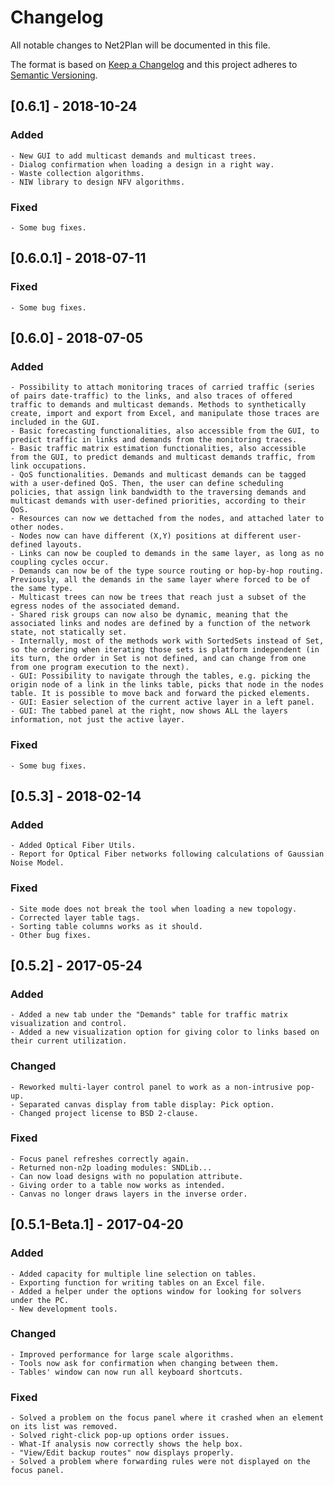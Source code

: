# Changelog

All notable changes to Net2Plan will be documented in this file.

The format is based on [Keep a Changelog](http://keepachangelog.com/) and this project adheres to [Semantic Versioning](http://semver.org/).

## [0.6.1] - 2018-10-24

### Added
	- New GUI to add multicast demands and multicast trees.
	- Dialog confirmation when loading a design in a right way.
	- Waste collection algorithms.
	- NIW library to design NFV algorithms.
### Fixed
	- Some bug fixes.

####

## [0.6.0.1] - 2018-07-11 

### Fixed
	- Some bug fixes.

####

## [0.6.0] - 2018-07-05
### Added
	- Possibility to attach monitoring traces of carried traffic (series of pairs date-traffic) to the links, and also traces of offered traffic to demands and multicast demands. Methods to synthetically create, import and export from Excel, and manipulate those traces are included in the GUI. 
	- Basic forecasting functionalities, also accessible from the GUI, to predict traffic in links and demands from the monitoring traces. 
	- Basic traffic matrix estimation functionalities, also accessible from the GUI, to predict demands and multicast demands traffic, from link occupations. 
	- QoS functionalities. Demands and multicast demands can be tagged with a user-defined QoS. Then, the user can define scheduling policies, that assign link bandwidth to the traversing demands and multicast demands with user-defined priorities, according to their QoS.
	- Resources can now we dettached from the nodes, and attached later to other nodes.
	- Nodes now can have different (X,Y) positions at different user-defined layouts.
	- Links can now be coupled to demands in the same layer, as long as no coupling cycles occur. 
	- Demands can now be of the type source routing or hop-by-hop routing. Previously, all the demands in the same layer where forced to be of the same type.
	- Multicast trees can now be trees that reach just a subset of the egress nodes of the associated demand.
	- Shared risk groups can now also be dynamic, meaning that the associated links and nodes are defined by a function of the network state, not statically set.
	- Internally, most of the methods work with SortedSets instead of Set, so the ordering when iterating those sets is platform independent (in its turn, the order in Set is not defined, and can change from one from one program execution to the next). 
	- GUI: Possibility to navigate through the tables, e.g. picking the origin node of a link in the links table, picks that node in the nodes table. It is possible to move back and forward the picked elements.
	- GUI: Easier selection of the current active layer in a left panel.
	- GUI: The tabbed panel at the right, now shows ALL the layers information, not just the active layer.
    
### Fixed
	- Some bug fixes.

####



## [0.5.3] - 2018-02-14
### Added
    - Added Optical Fiber Utils.
	- Report for Optical Fiber networks following calculations of Gaussian  Noise Model.
    
### Fixed
    - Site mode does not break the tool when loading a new topology.
	- Corrected layer table tags.
	- Sorting table columns works as it should.
	- Other bug fixes.

####


## [0.5.2] - 2017-05-24
### Added
    - Added a new tab under the "Demands" table for traffic matrix visualization and control.
    - Added a new visualization option for giving color to links based on their current utilization.
    
### Changed
    - Reworked multi-layer control panel to work as a non-intrusive pop-up.
    - Separated canvas display from table display: Pick option.
    - Changed project license to BSD 2-clause.
    
### Fixed
    - Focus panel refreshes correctly again.
    - Returned non-n2p loading modules: SNDLib...
    - Can now load designs with no population attribute.
    - Giving order to a table now works as intended.
    - Canvas no longer draws layers in the inverse order.

####

## [0.5.1-Beta.1] - 2017-04-20
### Added
    - Added capacity for multiple line selection on tables.
    - Exporting function for writing tables on an Excel file.
    - Added a helper under the options window for looking for solvers under the PC.
    - New development tools.
### Changed
    - Improved performance for large scale algorithms.
    - Tools now ask for confirmation when changing between them.
    - Tables' window can now run all keyboard shortcuts.
### Fixed
    - Solved a problem on the focus panel where it crashed when an element on its list was removed.
    - Solved right-click pop-up options order issues.
    - What-If analysis now correctly shows the help box.
    - "View/Edit backup routes" now displays properly.
    - Solved a problem where forwarding rules were not displayed on the focus panel.
    